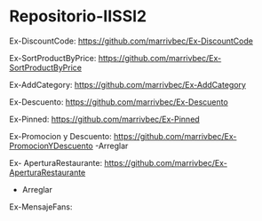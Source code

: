 # Repositorio-IISSI2

Ex-DiscountCode: https://github.com/marrivbec/Ex-DiscountCode

Ex-SortProductByPrice: https://github.com/marrivbec/Ex-SortProductByPrice

Ex-AddCategory: https://github.com/marrivbec/Ex-AddCategory

Ex-Descuento: https://github.com/marrivbec/Ex-Descuento

Ex-Pinned: https://github.com/marrivbec/Ex-Pinned

Ex-Promocion y Descuento: https://github.com/marrivbec/Ex-PromocionYDescuento
  -Arreglar

Ex- AperturaRestaurante: https://github.com/marrivbec/Ex-AperturaRestaurante
  - Arreglar

Ex-MensajeFans: 
